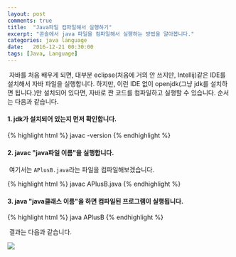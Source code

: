 ```yaml
---
layout: post
comments: true
title:  "Java파일 컴파일해서 실행하기"
excerpt: "콘솔에서 java 파일을 컴파일해서 실행하는 방법을 알아봅니다."
categories: java language
date:   2016-12-21 00:30:00
tags: [Java, Language]
---
```


<p>&nbsp;자바를 처음 배우게 되면, 대부분 eclipse(처음에 거의 안 쓰지만, Intellij)같은 IDE를 설치해서 자바 파일을 실행합니다. 하지만, 이런 IDE 없이 openjdk(그냥 jdk를 설치하면 됩니다.)만 설치되어 있다면, 자바로 짠 코드를 컴파일하고 실행할 수 있습니다. 순서는 다음과 같습니다.</p>

<h4>1. jdk가 설치되어 있는지 먼저 확인합니다.</h4>
{% highlight html %}
javac -version
{% endhighlight %}

<h4>2. javac "java파일 이름"을 실행합니다.</h4>
<p>&nbsp;여기서는 <code>APlusB.java</code>라는 파일을 컴파일해보겠습니다.</p>
{% highlight html %}
javac  APlusB.java
{% endhighlight %}

<h4>3. java "java클래스 이름"을 하면 컴파일된 프로그램이 실행됩니다.</h4>
{% highlight html %}
java APlusB
{% endhighlight %}

<p>&nbsp;결과는 다음과 같습니다.</p>
<img src="https://dl.dropbox.com/s/zce4iel68dbk91d/%EC%8A%A4%ED%81%AC%EB%A6%B0%EC%83%B7%202016-12-21%20%EC%98%A4%ED%9B%84%203.45.17.png">
